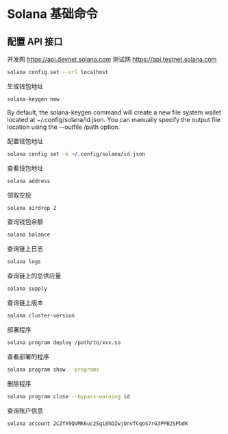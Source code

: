 # Solana 基础命令

## 配置 API 接口

开发网 https://api.devnet.solana.com
测试网 https://api.testnet.solana.com

```bash
solana config set --url localhost
```

生成钱包地址

```bash
solana-keygen new
```

By default, the solana-keygen command will create a new file system wallet located at ~/.config/solana/id.json. You can manually specify the output file location using the --outfile /path option.

配置钱包地址

```bash
solana config set -k ~/.config/solana/id.json
```

查看钱包地址

```bash
solana address
```

领取空投

```bash
solana airdrop 2
```

查询钱包余额

```bash
solana balance
```

查询链上日志

```bash
solana logs
```

查询链上的总供应量

```bash
solana supply
```

查询链上版本

```bash
solana cluster-version
```

部署程序

```bash
solana program deploy /path/to/xxx.so
```

查看部署的程序

```bash
solana program show --programs
```

删除程序

```bash
solana program close --bypass-warning id
```

查询账户信息

```bash
solana account 2CZfX9QVMK6uc2Sqi8hDZwjUnvfCqoS7rG3PPB2SPbdK
```
